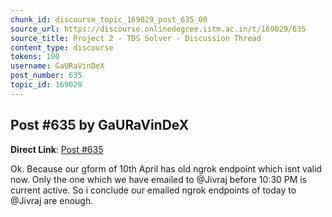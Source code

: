 ```yaml
---
chunk_id: discourse_topic_169029_post_635_00
source_url: https://discourse.onlinedegree.iitm.ac.in/t/169029/635
source_title: Project 2 - TDS Solver - Discussion Thread
content_type: discourse
tokens: 100
username: GaURaVinDeX
post_number: 635
topic_id: 169029
---
```


## Post #635 by GaURaVinDeX

**Direct Link**: [Post #635](https://discourse.onlinedegree.iitm.ac.in/t/169029/635)

Ok. Because our gform of 10th April has old ngrok endpoint which isnt valid now. Only the one which we have emailed to @Jivraj before 10:30 PM is current active. So i conclude our emailed ngrok endpoints of today to @Jivraj are enough.
